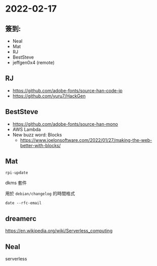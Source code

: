 # 2022-02-17

## 簽到:

- Neal
- Mat
- RJ
- BestSteve
- jeffgen0x4 (remote)

## RJ

- https://github.com/adobe-fonts/source-han-code-jp
- https://github.com/yuru7/HackGen

## BestSteve

- https://github.com/adobe-fonts/source-han-mono
- AWS Lambda
- New buzz word: Blocks
    - https://www.joelonsoftware.com/2022/01/27/making-the-web-better-with-blocks/

## Mat

``rpi-update``

dkms 套件

用於 `debian/changelog` 的時間格式

```
date --rfc-email
```

## dreamerc

https://en.wikipedia.org/wiki/Serverless_computing

## Neal

serverless


